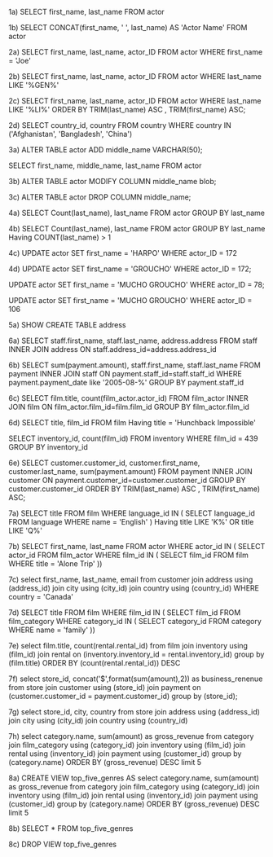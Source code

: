1a)
SELECT first_name, last_name
FROM actor

1b)
SELECT CONCAT(first_name, ' ', last_name) AS 'Actor Name'
FROM actor

2a)
SELECT first_name, last_name, actor_ID
FROM actor
WHERE first_name = 'Joe'

2b)
SELECT first_name, last_name, actor_ID
FROM actor
WHERE last_name LIKE '%GEN%'

2c)
SELECT first_name, last_name, actor_ID
FROM actor
WHERE last_name LIKE '%LI%'
ORDER BY TRIM(last_name) ASC
       , TRIM(first_name) ASC;

2d)
SELECT country_id, country
FROM country
WHERE country IN ('Afghanistan', 'Bangladesh', 'China')

3a)
ALTER TABLE actor
ADD middle_name VARCHAR(50);

SELECT first_name, middle_name, last_name
FROM actor

3b)
ALTER TABLE actor
MODIFY COLUMN middle_name blob;

3c)
ALTER TABLE actor
DROP COLUMN middle_name;

4a)
SELECT Count(last_name), last_name
FROM actor
GROUP BY last_name

4b)
SELECT Count(last_name), last_name
FROM actor
GROUP BY last_name
Having COUNT(last_name) > 1

4c)
UPDATE actor
SET first_name = 'HARPO'
WHERE actor_ID = 172

4d) 
UPDATE actor
SET first_name = 'GROUCHO'
WHERE actor_ID = 172;

UPDATE actor
SET first_name = 'MUCHO GROUCHO'
WHERE actor_ID = 78;

UPDATE actor
SET first_name = 'MUCHO GROUCHO'
WHERE actor_ID = 106

5a)
SHOW CREATE TABLE address

6a) 
SELECT staff.first_name, staff.last_name, address.address
FROM staff
INNER JOIN address ON staff.address_id=address.address_id

6b)
SELECT sum(payment.amount), staff.first_name, staff.last_name
FROM payment
INNER JOIN staff ON payment.staff_id=staff.staff_id
WHERE payment.payment_date like '2005-08-%'
GROUP BY payment.staff_id

6c)
SELECT film.title, count(film_actor.actor_id)
FROM film_actor
INNER JOIN film ON film_actor.film_id=film.film_id
GROUP BY film_actor.film_id

6d)
SELECT title, film_id
FROM film
Having title = 'Hunchback Impossible'

SELECT inventory_id, count(film_id)
FROM inventory
WHERE film_id = 439
GROUP BY inventory_id

6e)
SELECT customer.customer_id, customer.first_name, customer.last_name, sum(payment.amount)
FROM payment
INNER JOIN customer ON payment.customer_id=customer.customer_id
GROUP BY customer.customer_id
ORDER BY TRIM(last_name) ASC
       , TRIM(first_name) ASC;

7a)
SELECT title
  FROM film
  WHERE language_id IN
  (
      SELECT language_id
      FROM language
      WHERE name = 'English'
     )
Having title LIKE 'K%' OR title LIKE 'Q%'    

7b)
SELECT first_name, last_name
FROM actor
WHERE actor_id IN
(
SELECT actor_id
FROM film_actor
WHERE film_id IN
(
SELECT film_id
FROM film
WHERE title = 'Alone Trip'
))

7c) 
select first_name, last_name, email
 from customer
  join address
 using (address_id)
  join city
 using (city_id)
  join country 
 using (country_id)
 WHERE country = 'Canada'

7d)
SELECT title
FROM film
WHERE film_id IN
(
SELECT film_id
FROM film_category
WHERE category_id IN
( 
SELECT category_id
FROM category
WHERE name = 'family'
))

7e)
 select film.title,  count(rental.rental_id)
  from film
  join inventory
 using (film_id)
  join rental
    on (inventory.inventory_id = rental.inventory_id)
group by (film.title)
ORDER BY (count(rental.rental_id)) DESC

7f)
select store_id, concat('$',format(sum(amount),2)) as business_renenue
  from store
  join customer
 using (store_id)
  join payment 
    on (customer.customer_id = payment.customer_id)
group by (store_id);

7g) 
select store_id, city, country 
 from store
  join address
 using (address_id)
  join city
 using (city_id)
  join country 
 using (country_id)

7h)
select category.name, sum(amount) as gross_revenue
 from category 
  join film_category
 using (category_id)
  join inventory
 using (film_id)
  join rental 
 using (inventory_id)
  join payment
 using (customer_id)
group by (category.name)
ORDER BY (gross_revenue) DESC
limit 5

8a) 
CREATE VIEW top_five_genres
AS select category.name, sum(amount) as gross_revenue
 from category 
  join film_category
 using (category_id)
  join inventory
 using (film_id)
  join rental 
 using (inventory_id)
  join payment
 using (customer_id)
group by (category.name)
ORDER BY (gross_revenue) DESC
limit 5

8b)
SELECT * FROM top_five_genres

8c)
DROP VIEW top_five_genres
